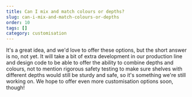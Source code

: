 ```yaml
---
title: Can I mix and match colours or depths?
slug: can-i-mix-and-match-colours-or-depths
order: 10
tags: []
category: customisation
---
```


It's a great idea, and we'd love to offer these options, but the short answer is no, not yet. It will take a bit of extra development in our production line and design code to be able to offer the ability to combine depths and colours, not to mention rigorous safety testing to make sure shelves with different depths would still be sturdy and safe, so it's something we're still working on. We hope to offer even more customisation options soon, though!
